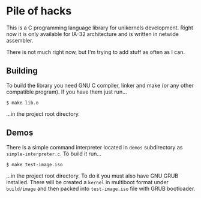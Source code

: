 # Pile of hacks

This is a  C programming language library  for unikernels development.
Right now it  is only available for IA-32 architecture  and is written
in netwide assembler.

There is not much right now, but I'm trying to add stuff as often as I
can.

## Building

To build the library you need GNU  C compiler, linker and make (or any
other compatible program). If you have them just run...

    $ make lib.o

...in the project root directory.

## Demos

There is a simple command interpreter located in `demos` subdirectory
as `simple-interpreter.c`. To build it run...

    $ make test-image.iso

...in the project root directory. To do it you must also have GNU GRUB
installed. There will be created  a `kernel` in multiboot format under
`build/image`  and then  packed into  `test-image.iso` file  with GRUB
bootloader.
